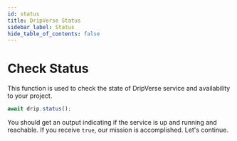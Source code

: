 ```yaml
---
id: status
title: DripVerse Status
sidebar_label: Status
hide_table_of_contents: false
---
```


# Check Status
This function is used to check the state of DripVerse service and availability to your project.

```js
await drip.status();
```

You should get an output indicating if the service is up and running and reachable. If you receive `true`, our mission is accomplished. Let's continue.
